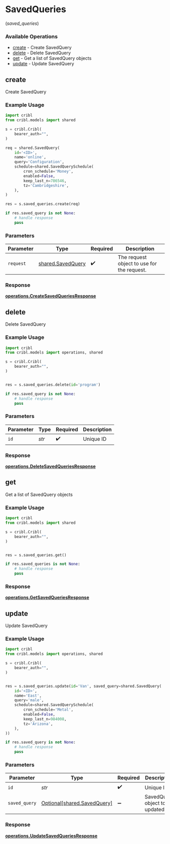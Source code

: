 # SavedQueries
(*saved_queries*)

### Available Operations

* [create](#create) - Create SavedQuery
* [delete](#delete) - Delete SavedQuery
* [get](#get) - Get a list of SavedQuery objects
* [update](#update) - Update SavedQuery

## create

Create SavedQuery

### Example Usage

```python
import cribl
from cribl.models import shared

s = cribl.Cribl(
    bearer_auth="",
)

req = shared.SavedQuery(
    id='<ID>',
    name='online',
    query='Configuration',
    schedule=shared.SavedQuerySchedule(
        cron_schedule='Money',
        enabled=False,
        keep_last_n=786546,
        tz='Cambridgeshire',
    ),
)

res = s.saved_queries.create(req)

if res.saved_query is not None:
    # handle response
    pass
```

### Parameters

| Parameter                                              | Type                                                   | Required                                               | Description                                            |
| ------------------------------------------------------ | ------------------------------------------------------ | ------------------------------------------------------ | ------------------------------------------------------ |
| `request`                                              | [shared.SavedQuery](../../models/shared/savedquery.md) | :heavy_check_mark:                                     | The request object to use for the request.             |


### Response

**[operations.CreateSavedQueriesResponse](../../models/operations/createsavedqueriesresponse.md)**


## delete

Delete SavedQuery

### Example Usage

```python
import cribl
from cribl.models import operations, shared

s = cribl.Cribl(
    bearer_auth="",
)


res = s.saved_queries.delete(id='program')

if res.saved_query is not None:
    # handle response
    pass
```

### Parameters

| Parameter          | Type               | Required           | Description        |
| ------------------ | ------------------ | ------------------ | ------------------ |
| `id`               | *str*              | :heavy_check_mark: | Unique ID          |


### Response

**[operations.DeleteSavedQueriesResponse](../../models/operations/deletesavedqueriesresponse.md)**


## get

Get a list of SavedQuery objects

### Example Usage

```python
import cribl
from cribl.models import shared

s = cribl.Cribl(
    bearer_auth="",
)


res = s.saved_queries.get()

if res.saved_queries is not None:
    # handle response
    pass
```


### Response

**[operations.GetSavedQueriesResponse](../../models/operations/getsavedqueriesresponse.md)**


## update

Update SavedQuery

### Example Usage

```python
import cribl
from cribl.models import operations, shared

s = cribl.Cribl(
    bearer_auth="",
)


res = s.saved_queries.update(id='Van', saved_query=shared.SavedQuery(
    id='<ID>',
    name='East',
    query='male',
    schedule=shared.SavedQuerySchedule(
        cron_schedule='Metal',
        enabled=False,
        keep_last_n=984008,
        tz='Arizona',
    ),
))

if res.saved_query is not None:
    # handle response
    pass
```

### Parameters

| Parameter                                                        | Type                                                             | Required                                                         | Description                                                      |
| ---------------------------------------------------------------- | ---------------------------------------------------------------- | ---------------------------------------------------------------- | ---------------------------------------------------------------- |
| `id`                                                             | *str*                                                            | :heavy_check_mark:                                               | Unique ID                                                        |
| `saved_query`                                                    | [Optional[shared.SavedQuery]](../../models/shared/savedquery.md) | :heavy_minus_sign:                                               | SavedQuery object to be updated                                  |


### Response

**[operations.UpdateSavedQueriesResponse](../../models/operations/updatesavedqueriesresponse.md)**

